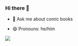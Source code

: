 ### Hi there 👋

<!-- - 🔭 I’m currently working on ... -->
<!-- - 🌱 I’m currently learning ... -->
<!-- - 👯 I’m looking to collaborate on ... -->
<!-- - 🤔 I’m looking for help with ... -->
- 💬 Ask me about comic books
<!-- - 📫 How to reach me: see email in CV -->
- 😄 Pronouns: he/him
<!-- - ⚡ Fun fact: ... -->

![](https://komarev.com/ghpvc/?username=damoc1es&color=5e69d1)
